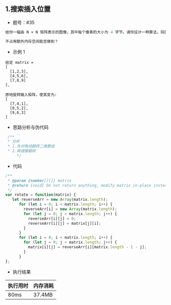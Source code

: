 ## 1.搜索插入位置

- 题号：#35

```js
给你一幅由 N × N 矩阵表示的图像，其中每个像素的大小为 4 字节。请你设计一种算法，将图像旋转 90 度。

不占用额外内存空间能否做到？

```

- 示例 1

```
给定 matrix = 
[
  [1,2,3],
  [4,5,6],
  [7,8,9]
],

原地旋转输入矩阵，使其变为:
[
  [7,4,1],
  [8,5,2],
  [9,6,3]
]

```



- 思路分析与伪代码

```js
 /**
 * 分析
 * 1.先对角线翻转二维数组
 * 2.再镜像翻转
     */
```

- 代码

```js
/**
 * @param {number[][]} matrix
 * @return {void} Do not return anything, modify matrix in-place instead.
 */
var rotate = function(matrix) {
   let reverseArr = new Array(matrix.length);      
      for (let i = 0; i < matrix.length; i++) {
        reverseArr[i] = new Array(matrix.length);
        for (let j = 0; j < matrix.length; j++) {
          reverseArr[i][j] = 0;
          reverseArr[i][j] = matrix[j][i];
        }
      }
      for (let i = 0; i < matrix.length; i++) {        
        for (let j = 0; j < matrix.length; j++) {
          matrix[i][j] = reverseArr[i][matrix.length - 1 - j];
        }
      }                    
};
```

- 执行结果

| 执行用时 | 内存消耗 |
| -------- | -------- |
| 80ms     | 37.4MB   |
